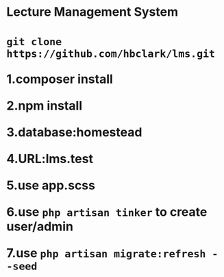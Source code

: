 <h1>Lecture Management System<h1>
<code>git clone https://github.com/hbclark/lms.git</code>
<p>1.composer install</p>
<p>2.npm install</p>
<p>3.database:homestead<p>
<p>4.URL:lms.test</p>
<p>5.use app.scss</p>
<p>6.use <code>php artisan tinker</code> to create user/admin</p>
<p>7.use <code>php artisan migrate:refresh --seed<code></p>
